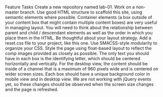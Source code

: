 Feature Tasks
Create a new repository named lab-01.
Work on a non-master branch.
Use good HTML structure to scaffold this site, using semantic elements where possible.
Container elements (a box outside of your content box that might contain multiple content boxes) are very useful in managing layout. You will need to think about the relationship between parent and child / descendant elements as well as the order in which you place them in the HTML. Be thoughtful about your layout strategy.
Add a reset.css file to your project, like this one.
Use SMACSS-style modularity to organize your CSS.
Style the page using float-based layout to reflect the comp images provided as closely as possible. The only text you should have in each box is the identifying letter, which should be centered horizontally and vertically.
For the desktop view, the content should be inside of a channel that is a maximum of 960 pixels wide and is centered on wider screen sizes.
Each box should have a unique background color in mobile view and in desktop view. We are not working with jQuery events yet, so these changes should be observed when the screen size changes and the page is refreshed.